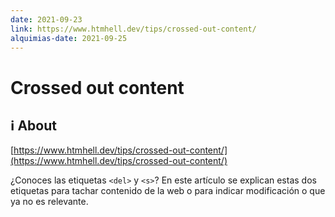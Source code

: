 ```yaml
---
date: 2021-09-23
link: https://www.htmhell.dev/tips/crossed-out-content/
alquimias-date: 2021-09-25
---
```


# Crossed out content

## ℹ️ About

[https://www.htmhell.dev/tips/crossed-out-content/](https://www.htmhell.dev/tips/crossed-out-content/)

¿Conoces las etiquetas `<del>` y `<s>`? En este artículo se explican estas dos etiquetas para tachar contenido de la web o para indicar modificación o que ya no es relevante.


